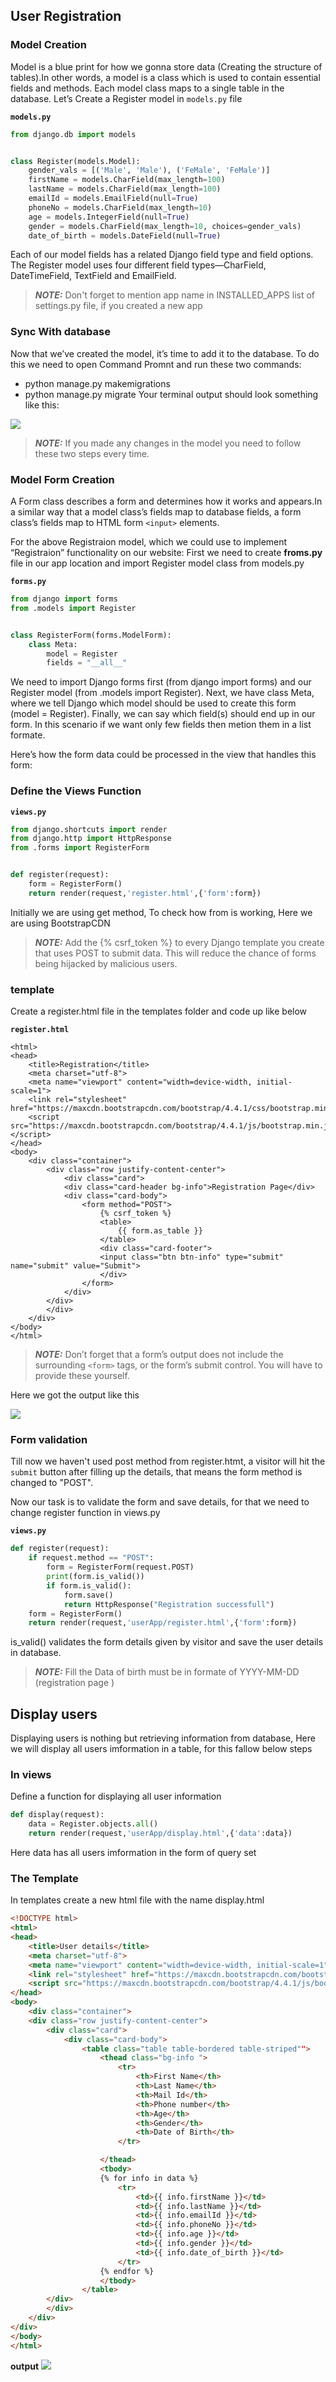 ## User Registration
### Model Creation
Model is a blue print for how we gonna store data (Creating the structure of tables).In other words, a model is a class which is used to contain essential fields and methods. Each model class maps to a single table in the database.
Let’s Create a Register model in `models.py` file

**`models.py`**
```python
from django.db import models


class Register(models.Model):
    gender_vals = [('Male', 'Male'), ('FeMale', 'FeMale')]
    firstName = models.CharField(max_length=100)
    lastName = models.CharField(max_length=100)
    emailId = models.EmailField(null=True)
    phoneNo = models.CharField(max_length=10)
    age = models.IntegerField(null=True)
    gender = models.CharField(max_length=10, choices=gender_vals)
    date_of_birth = models.DateField(null=True)
```
Each of our model fields has a related Django field type and field options. The Register model uses four different field types—CharField, DateTimeField, TextField and EmailField.

> **_NOTE:_** Don't forget to mention app name in INSTALLED_APPS list of settings.py file, if you created a new app
### Sync With database
Now that we’ve created the model, it’s time to add it to the database. To do this we need to open Command Promnt and run these two commands: 
-	python manage.py makemigrations 
-	python manage.py migrate
Your terminal output should look something like this:
<img src ="screenshots/migrations.JPG">

> **_NOTE:_** If you made any changes in the model you need to follow these two steps every time.

### Model Form Creation
A Form class describes a form and determines how it works and appears.In a similar way that a model class’s fields map to database fields, a form class’s fields map to HTML form `<input>` elements.

For the above Registraion model, which we could use to implement “Registraion” functionality on our website: 
First we need to create **froms.py** file in our app location and import Register model class from models.py

**`forms.py`**
```python
from django import forms
from .models import Register


class RegisterForm(forms.ModelForm):
    class Meta:
        model = Register
        fields = "__all__"
```
We need to import Django forms first (from django import forms) and our Register model (from .models import Register). Next, we have class Meta, where we tell Django which model should be used to create this form (model = Register). Finally, we can say which field(s) should end up in our form. In this scenario if we want only few fields then metion them in a list formate.

Here’s how the form data could be processed in the view that handles this form:
### Define the Views Function
**`views.py`**
```python
from django.shortcuts import render
from django.http import HttpResponse
from .forms import RegisterForm


def register(request):
    form = RegisterForm()
    return render(request,'register.html',{'form':form})
```
Initially we are using get method, To check how from is working, Here we are using BootstrapCDN
> **_NOTE:_** Add the {% csrf_token %} to every Django template you create that uses POST to submit data. This will reduce the chance of forms being hijacked by malicious users.
### template
Create a register.html file in the templates folder and code up like below

**`register.html`**
```<!DOCTYPE html>
<html>
<head>
    <title>Registration</title>
	<meta charset="utf-8">
	<meta name="viewport" content="width=device-width, initial-scale=1">
	<link rel="stylesheet" href="https://maxcdn.bootstrapcdn.com/bootstrap/4.4.1/css/bootstrap.min.css">
	<script src="https://maxcdn.bootstrapcdn.com/bootstrap/4.4.1/js/bootstrap.min.js"></script>
</head>
<body>
	<div class="container">
		<div class="row justify-content-center">
			<div class="card">
			<div class="card-header bg-info">Registration Page</div>
			<div class="card-body">
				<form method="POST">
					{% csrf_token %}
					<table>
						{{ form.as_table }}
					</table>
					<div class="card-footer">
					<input class="btn btn-info" type="submit" name="submit" value="Submit">
					</div>
				</form>
			</div>
		</div>
		</div>
	</div>
</body>
</html>
```
> **_NOTE:_** Don’t forget that a form’s output does not include the surrounding `<form>` tags, or the form’s submit control. You will have to provide these yourself.

Here we got the output like this

<img src ="screenshots/register1.JPG">


### Form validation
Till now we haven't used post method from register.htmt, a visitor will hit the `submit` button after filling up the details, that means the form method is changed to "POST".

Now our task is to validate the form and save details, for that we need to change register function in views.py 

**`views.py`**
```python
def register(request):
    if request.method == "POST":
        form = RegisterForm(request.POST)
        print(form.is_valid())
        if form.is_valid():
            form.save()
            return HttpResponse("Registration successfull")
    form = RegisterForm()
    return render(request,'userApp/register.html',{'form':form})
```
is_valid() validates the form details given by visitor and save the user details in database.
> **_NOTE:_** Fill the Data of birth must be in formate of YYYY-MM-DD (registration page )

## Display users
Displaying users is nothing but retrieving information from database, Here we will display all users imformation in a table, for this fallow below steps
### In views
Define a function for displaying all user information 
```python
def display(request):
    data = Register.objects.all()
    return render(request,'userApp/display.html',{'data':data})
```
Here data has all users imformation in the form of query set
### The Template
In templates create a new html file with the name display.html
```html
<!DOCTYPE html>
<html>
<head>
    <title>User details</title>
	<meta charset="utf-8">
	<meta name="viewport" content="width=device-width, initial-scale=1">
	<link rel="stylesheet" href="https://maxcdn.bootstrapcdn.com/bootstrap/4.4.1/css/bootstrap.min.css">
	<script src="https://maxcdn.bootstrapcdn.com/bootstrap/4.4.1/js/bootstrap.min.js"></script>
</head>
<body>
	<div class="container">
    <div class="row justify-content-center">
        <div class="card">
            <div class="card-body">
                <table class="table table-bordered table-striped"">
                    <thead class="bg-info ">
                        <tr>
                            <th>First Name</th>
                            <th>Last Name</th>
                            <th>Mail Id</th>
                            <th>Phone number</th>
                            <th>Age</th>
                            <th>Gender</th>
                            <th>Date of Birth</th>
                        </tr>

                    </thead>
                    <tbody>
                    {% for info in data %}
                        <tr>
                            <td>{{ info.firstName }}</td>
                            <td>{{ info.lastName }}</td>
                            <td>{{ info.emailId }}</td>
                            <td>{{ info.phoneNo }}</td>
                            <td>{{ info.age }}</td>
                            <td>{{ info.gender }}</td>
                            <td>{{ info.date_of_birth }}</td>
                        </tr>
                    {% endfor %}
                    </tbody>
                </table>
        </div>
        </div>
    </div>
</div>
</body>
</html>
```
**output**
<img src ="screenshots/display.JPG">
